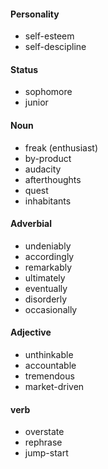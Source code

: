 #### Personality

* self-esteem
* self-descipline

#### Status

* sophomore
* junior

#### Noun

* freak (enthusiast)
* by-product
* audacity
* afterthoughts
* quest
* inhabitants

#### Adverbial

* undeniably
* accordingly
* remarkably
* ultimately
* eventually
* disorderly
* occasionally

#### Adjective

* unthinkable
* accountable
* tremendous
* market-driven

#### verb

* overstate
* rephrase
* jump-start